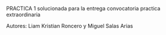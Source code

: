 PRACTICA 1 solucionada para la entrega convocatoria practica extraordinaria 

Autores: Liam Kristian Roncero y Miguel Salas Arias 
